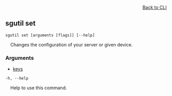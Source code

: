 <div id="readme" class="Box-body readme blob js-code-block-container">
<article class="markdown-body entry-content p-3 p-md-6" itemprop="text">
<p align="right">
<a href="https://github.com/fpgasystems/hacc/blob/main/cli/README.md#cli">Back to CLI</a>
</p>

## sgutil set

<code>sgutil set [arguments [flags]] [--help]</code>
<p>
  &nbsp; &nbsp; Changes the configuration of your server or given device.
</p>

### Arguments

* [keys](./sgutil-set-keys.md)

<code>-h, --help</code>
<p>
  &nbsp; &nbsp; Help to use this command.
</p>
